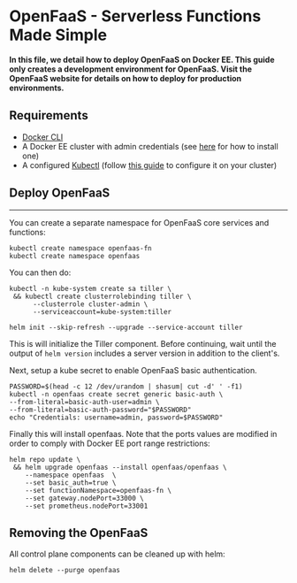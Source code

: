 # OpenFaaS - Serverless Functions Made Simple

**In this file, we detail how to deploy OpenFaaS on Docker EE. This guide only creates a development environment for OpenFaaS. Visit the OpenFaaS website for details on how to deploy for production environments.**

## Requirements

 - [Docker CLI](https://www.docker.com/get-docker)
 - A Docker EE cluster with admin credentials (see [here]() for how to install one)
 - A configured [Kubectl](https://kubernetes.io/docs/tasks/tools/install-kubectl/) (follow [this guide](https://docs.docker.com/ee/ucp/user-access/kubectl/) to configure it on your cluster)

## Deploy OpenFaaS

---

You can create a separate namespace for OpenFaaS core services and functions:

```
kubectl create namespace openfaas-fn
kubectl create namespace openfaas
```

You can then do:

```
kubectl -n kube-system create sa tiller \
 && kubectl create clusterrolebinding tiller \
      --clusterrole cluster-admin \
      --serviceaccount=kube-system:tiller

helm init --skip-refresh --upgrade --service-account tiller
```

This is will initialize the Tiller component. Before continuing, wait until the output of `helm version` includes a server version in addition to the client's.

Next, setup a kube secret to enable OpenFaaS basic authentication.

```
PASSWORD=$(head -c 12 /dev/urandom | shasum| cut -d' ' -f1)
kubectl -n openfaas create secret generic basic-auth \
--from-literal=basic-auth-user=admin \
--from-literal=basic-auth-password="$PASSWORD"
echo "Credentials: username=admin, password=$PASSWORD"
```

Finally this will install openfaas. Note that the ports values are modified in order to comply with Docker EE port range restrictions:

```
helm repo update \
 && helm upgrade openfaas --install openfaas/openfaas \
    --namespace openfaas  \
    --set basic_auth=true \
    --set functionNamespace=openfaas-fn \
    --set gateway.nodePort=33000 \
    --set prometheus.nodePort=33001
```

## Removing the OpenFaaS

All control plane components can be cleaned up with helm:

```
helm delete --purge openfaas
```
